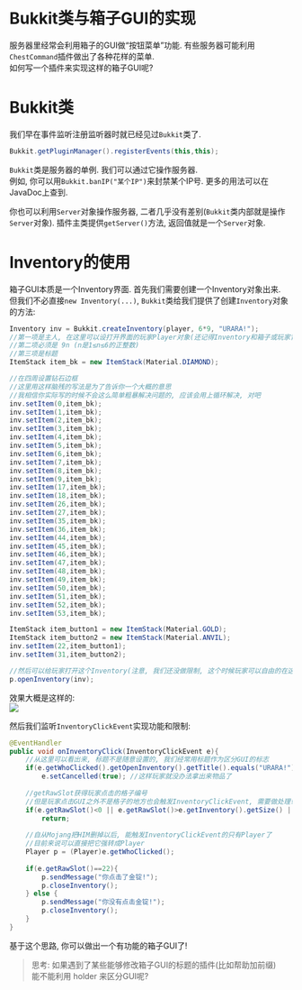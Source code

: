 # Bukkit类与箱子GUI的实现

服务器里经常会利用箱子的GUI做“按钮菜单”功能. 有些服务器可能利用`ChestCommand`插件做出了各种花样的菜单.   
如何写一个插件来实现这样的箱子GUI呢?  

# Bukkit类

我们早在事件监听注册监听器时就已经见过`Bukkit`类了.

```java
Bukkit.getPluginManager().registerEvents(this,this);
```

`Bukkit`类是服务器的单例. 我们可以通过它操作服务器.   
例如, 你可以用`Bukkit.banIP("某个IP")`来封禁某个IP号. 更多的用法可以在JavaDoc上查到.

你也可以利用`Server`对象操作服务器, 二者几乎没有差别(`Bukkit`类内部就是操作`Server`对象).
插件主类提供`getServer()`方法, 返回值就是一个`Server`对象.

# Inventory的使用

箱子GUI本质是一个Inventory界面. 首先我们需要创建一个Inventory对象出来.   
但我们不必直接`new Inventory(...)`, `Bukkit`类给我们提供了创建`Inventory`对象的方法:

```java
Inventory inv = Bukkit.createInventory(player, 6*9, "URARA!"); 
//第一项是主人, 在这里可以设打开界面的玩家Player对象(还记得Inventory和箱子或玩家背包等一一对应吗)
//第二项必须是 9n (n是1≤n≤6的正整数)
//第三项是标题
ItemStack item_bk = new ItemStack(Material.DIAMOND);

//在四周设置钻石边框
//这里用这样脑残的写法是为了告诉你一个大概的意思
//我相信你实际写的时候不会这么简单粗暴解决问题的, 应该会用上循环解决, 对吧
inv.setItem(0,item_bk);
inv.setItem(1,item_bk);
inv.setItem(2,item_bk);
inv.setItem(3,item_bk);
inv.setItem(4,item_bk);
inv.setItem(5,item_bk);
inv.setItem(6,item_bk);
inv.setItem(7,item_bk);
inv.setItem(8,item_bk);
inv.setItem(9,item_bk);
inv.setItem(17,item_bk);
inv.setItem(18,item_bk);
inv.setItem(26,item_bk);
inv.setItem(27,item_bk);
inv.setItem(35,item_bk);
inv.setItem(36,item_bk);
inv.setItem(44,item_bk);
inv.setItem(45,item_bk);
inv.setItem(46,item_bk);
inv.setItem(47,item_bk);
inv.setItem(48,item_bk);
inv.setItem(49,item_bk);
inv.setItem(50,item_bk);
inv.setItem(51,item_bk);
inv.setItem(52,item_bk);
inv.setItem(53,item_bk);

ItemStack item_button1 = new ItemStack(Material.GOLD);
ItemStack item_button2 = new ItemStack(Material.ANVIL);
inv.setItem(22,item_button1);
inv.setItem(31,item_button2);

//然后可以给玩家打开这个Inventory(注意, 我们还没做限制, 这个时候玩家可以自由的在这个GUI里拿东西出来)
p.openInventory(inv);
```

效果大概是这样的:  
![](http://www.miao.su/images/2018/08/15/QQ201808151748188c576.png)

然后我们监听`InventoryClickEvent`实现功能和限制:  
```java
@EventHandler
public void onInventoryClick(InventoryClickEvent e){
	//从这里可以看出来, 标题不是随意设置的, 我们经常用标题作为区分GUI的标志
	if(e.getWhoClicked​().getOpenInventory().getTitle().equals("URARA!"))
		e.setCancelled(true); //这样玩家就没办法拿出来物品了
		
	//getRawSlot获得玩家点击的格子编号
	//但是玩家点击GUI之外不是格子的地方也会触发InventoryClickEvent, 需要做处理!
	if(e.getRawSlot()<0 || e.getRawSlot()>e.getInventory().getSize() || e.getInventory()==null)
		return;
	
	//自从Mojang把HIM删掉以后, 能触发InventoryClickEvent的只有Player了
	//目前来说可以直接把它强转成Player
	Player p = (Player)e.getWhoClicked();
	
	if(e.getRawSlot()==22){ 
		p.sendMessage("你点击了金锭!");
		p.closeInventory();
	} else {
		p.sendMessage("你没有点击金锭!");
		p.closeInventory();
	}
}
```
基于这个思路, 你可以做出一个有功能的箱子GUI了!

> 思考: 如果遇到了某些能够修改箱子GUI的标题的插件(比如帮助加前缀)  
> 能不能利用 holder 来区分GUI呢?


